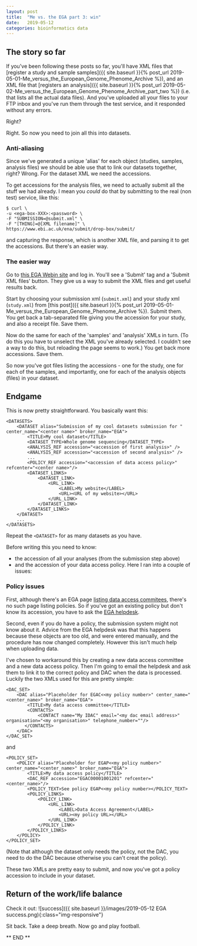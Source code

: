 ```yaml
---
layout: post
title:  "Me vs. the EGA part 3: win"
date:   2019-05-12
categories: bioinformatics data
---
```


## The story so far

If you've been following these posts so far, you'll have XML files that [register a study and
sample samples]({{ site.baseurl }}{% post_url
2019-05-01-Me_versus_the_European_Genome_Phenome_Archive %}), and an XML file that [registers an
analysis]({{ site.baseurl }}{% post_url
2019-05-02-Me_versus_the_European_Genome_Phenome_Archive_part_two %}) (i.e. that lists all the
actual data files). And you've uploaded all your files to your FTP inbox and you've run them
through the test service, and it responded without any errors.

Right?

Right.  So now you need to join all this into datasets.

### Anti-aliasing

Since we've generated a unique 'alias' for each object (studies, samples, analysis files) we should
be able use that to link our datasets together, right? Wrong. For the dataset XML we need the
accessions.

To get accessions for the analysis files, we need to actually submit all the stuff we had already. I
mean you _could_ do that by submitting to the real (non test) service, like this:

```
$ curl \
-u <ega-box-XXX>:<password> \
-F "SUBMISSION=@submit.xml" \
-F "[THING]=@[XML filename]" \
https://www.ebi.ac.uk/ena/submit/drop-box/submit/
```

and capturing the response, which is another XML file, and parsing it to get the accessions. But
there's an easier way.

### The easier way

Go to [this EGA Webin site](https://www.ebi.ac.uk/ena/submit/webin/) and log
in. You'll see a 'Submit' tag and a 'Submit XML files' button. They give us a way to submit the XML
files and get useful results back.

Start by choosing your submission xml (`submit.xml`) and your study xml (`study.xml`) from [this
post]({{ site.baseurl }}{% post_url 2019-05-01-Me_versus_the_European_Genome_Phenome_Archive %}).
Submit them. You get back a tab-separated file giving you the accession for your study, and
also a receipt file.  Save them.

Now do the same for each of the 'samples' and 'analysis' XMLs in turn. (To do this you have to
unselect the XML you've already selected. I couldn't see a way to do this, but reloading the page
seems to work.)  You get back more accessions.  Save them.

So now you've got files listing the accessions - one for the study, one for each of the samples,
and importantly, one for each of the analysis objects (files) in your dataset.

## Endgame

This is now pretty straightforward.  You basically want this:

```
<DATASETS>
    <DATASET alias="Submission of my cool datasets submission for " center_name="<center name>" broker_name="EGA">
        <TITLE>My cool dataset</TITLE>
        <DATASET_TYPE>Whole genome sequencing</DATASET_TYPE>
        <ANALYSIS_REF accession="<accession of first analysis>" />
        <ANALYSIS_REF accession="<accession of second analysis>" />
        ...
        <POLICY_REF accession="<accession of data access policy>" refcenter="<center name>"/>
        <DATASET_LINKS>
            <DATASET_LINK>
                <URL_LINK>
                    <LABEL>My website</LABEL>
                    <URL><URL of my website></URL>
                </URL_LINK>
            </DATASET_LINK>
        </DATASET_LINKS>
    </DATASET>
    ...
</DATASETS>
```

Repeat the `<DATASET>` for as many datasets as you have.

Before writing this you need to know:

- the accession of all your analyses (from the submission step above)
- and the accession of your data access policy.  Here I ran into a couple of issues:

### Policy issues 

First, although there's an EGA page [listing data access commitees](https://www.ebi.ac.uk/ega/submission/data_access_committee), there's no such page listing
policies. So if you've got an existing policy but don't know its accession, you have to ask the
[EGA helpdesk](mailto:ega-helpdesk@ebi.ac.uk).

Second, even if you do have a policy, the submission system might not know about it. Advice from
the EGA helpdesk was that this happens because these objects are too old, and were entered
manually, and the procedure has now changed completely. However this isn't much help when uploading
data.

I've chosen to workaround this by creating a new data access committee and a new data access
policy. Then I'm going to email the helpdesk and ask them to link it to the correct policy and DAC
when the data is processed. Luckily the two XMLs used for this are pretty simple:

```
<DAC_SET>
    <DAC alias="Placeholder for EGAC<<my policy number>" center_name="<center_name>" broker_name="EGA">
        <TITLE>My data access committee</TITLE>
        <CONTACTS>
            <CONTACT name="My IDAC" email="<my dac email address>" organisation="<my organisation>" telephone_number=""/>
       </CONTACTS>
    </DAC>
</DAC_SET>
```
and
```
<POLICY_SET>
    <POLICY alias="Placeholder for EGAP<<my policy number>" center_name="<center_name>" broker_name="EGA">
        <TITLE>My data access policy</TITLE>
        <DAC_REF accession="EGAC00001001201" refcenter="<center_name>"/>
        <POLICY_TEXT>See policy EGAP<<my policy number></POLICY_TEXT>
        <POLICY_LINKS>
            <POLICY_LINK>
                <URL_LINK>
                    <LABEL>Data Access Agreement</LABEL>
                    <URL><my policy URL></URL>
                </URL_LINK>
            </POLICY_LINK>  
        </POLICY_LINKS>
    </POLICY>
</POLICY_SET>
```

(Note that although the dataset only needs the policy, not the DAC, you need to do the DAC because
otherwise you can't creat the policy).

These two XMLs are pretty easy to submit, and now you've got a policy accession to include in your
dataset.

## Return of the work/life balance

Check it out: ![success]({{ site.baseurl }}/images/2019-05-12 EGA success.png){:class="img-responsive"}

Sit back.  Take a deep breath.  Now go and play football.

** END **

